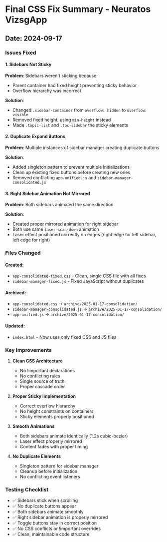 # Final CSS Fix Summary - Neuratos VizsgApp

## Date: 2024-09-17

### Issues Fixed

#### 1. **Sidebars Not Sticky**
**Problem**: Sidebars weren't sticking because:
- Parent container had fixed height preventing sticky behavior
- Overflow hierarchy was incorrect

**Solution**:
- Changed `.sidebar-container` from `overflow: hidden` to `overflow: visible`
- Removed fixed height, using `min-height` instead
- Made `.topic-list` and `.toc-sidebar` the sticky elements

#### 2. **Duplicate Expand Buttons**
**Problem**: Multiple instances of sidebar manager creating duplicate buttons

**Solution**:
- Added singleton pattern to prevent multiple initializations
- Clean up existing fixed buttons before creating new ones
- Removed conflicting `app-unified.js` and `sidebar-manager-consolidated.js`

#### 3. **Right Sidebar Animation Not Mirrored**
**Problem**: Both sidebars animated the same direction

**Solution**:
- Created proper mirrored animation for right sidebar
- Both use same `laser-scan-down` animation
- Laser effect positioned correctly on edges (right edge for left sidebar, left edge for right)

### Files Changed

#### Created:
- `app-consolidated-fixed.css` - Clean, single CSS file with all fixes
- `sidebar-manager-fixed.js` - Fixed JavaScript without duplicates

#### Archived:
- `app-consolidated.css` → `archive/2025-01-17-consolidation/`
- `sidebar-manager-consolidated.js` → `archive/2025-01-17-consolidation/`
- `app-unified.js` → `archive/2025-01-17-consolidation/`

#### Updated:
- `index.html` - Now uses only fixed CSS and JS files

### Key Improvements

1. **Clean CSS Architecture**
   - No !important declarations
   - No conflicting rules
   - Single source of truth
   - Proper cascade order

2. **Proper Sticky Implementation**
   - Correct overflow hierarchy
   - No height constraints on containers
   - Sticky elements properly positioned

3. **Smooth Animations**
   - Both sidebars animate identically (1.2s cubic-bezier)
   - Laser effect properly mirrored
   - Content fades with proper timing

4. **No Duplicate Elements**
   - Singleton pattern for sidebar manager
   - Cleanup before initialization
   - No conflicting event listeners

### Testing Checklist
- ✅ Sidebars stick when scrolling
- ✅ No duplicate buttons appear
- ✅ Both sidebars animate smoothly
- ✅ Right sidebar animation is properly mirrored
- ✅ Toggle buttons stay in correct position
- ✅ No CSS conflicts or !important overrides
- ✅ Clean, maintainable code structure